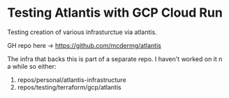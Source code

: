 # Testing Atlantis with GCP Cloud Run

Testing creation of various infrasturctue via atlantis.

GH repo here -> https://github.com/mcdermg/atlantis


The infra that backs this is part of a separate repo. I haven't worked on it n a while so either:

1. repos/personal/atlantis-infrastructure
2. repos/testing/terraform/gcp/atlantis
